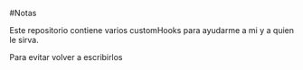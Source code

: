 #Notas

Este repositorio contiene varios customHooks para ayudarme a mi y a quien le sirva.

Para evitar volver a escribirlos
